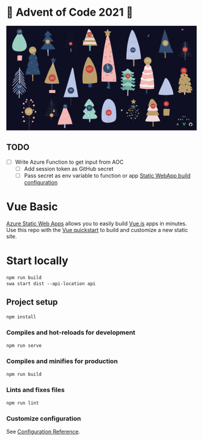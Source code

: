 # 🎄 Advent of Code 2021 🎄

![screenshot](https://github.com/apaulheim/aoc21/blob/main/screenshot.png?raw=true)

## TODO

- [ ] Write Azure Function to get input from AOC
  - [ ] Add session token as GitHub secret
  - [ ] Pass secret as env variable to function or app [Static WebApp build configuration](https://docs.microsoft.com/en-us/azure/static-web-apps/build-configuration?tabs=github-actions#environment-variables)

# Vue Basic

[Azure Static Web Apps](https://docs.microsoft.com/azure/static-web-apps/overview) allows you to easily build [Vue.js](https://vuejs.org/) apps in minutes. Use this repo with the [Vue quickstart](https://docs.microsoft.com/azure/static-web-apps/getting-started?tabs=vue) to build and customize a new static site.

# Start locally

```
npm run build
swa start dist --api-location api
```

## Project setup

```bash
npm install
```

### Compiles and hot-reloads for development

```bash
npm run serve
```

### Compiles and minifies for production

```bash
npm run build
```

### Lints and fixes files

```bash
npm run lint
```

### Customize configuration

See [Configuration Reference](https://cli.vuejs.org/config/).
